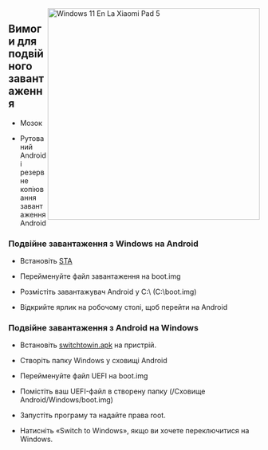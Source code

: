 <img align="right" src="https://raw.githubusercontent.com/erdilS/Port-Windows-11-Xiaomi-Pad-5/main/nabu.png" width="425" alt="Windows 11 En La Xiaomi Pad 5">


## Вимоги для подвійного завантаження

- Мозок

- Рутований Android і резервне копіювання завантаження Android

### Подвійне завантаження з Windows на Android

- Встановіть [STA](https://github.com/erdilS/Port-Windows-11-Xiaomi-Pad-5/releases/download/dualboot/StA_Installer_nabu.exe)

- Перейменуйте файл завантаження на boot.img

- Розмістіть завантажувач Android у C:\ (C:\boot.img)

- Відкрийте ярлик на робочому столі, щоб перейти на Android

### Подвійне завантаження з Android на Windows

- Встановіть [switchtowin.apk](https://github.com/erdilS/Port-Windows-11-Xiaomi-Pad-5/releases/download/dualboot/switchtowindows.apk) на пристрій.

- Створіть папку Windows у сховищі Android

- Перейменуйте файл UEFI на boot.img

- Помістіть ваш UEFI-файл в створену папку (/Сховище Android/Windows/boot.img)

- Запустіть програму та надайте права root.

- Натисніть «Switch to Windows», якщо ви хочете переключитися на Windows.

